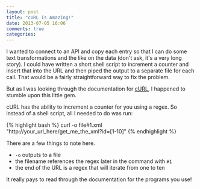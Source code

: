 ```yaml
---
layout: post
title: "cURL Is Amazing!"
date: 2013-07-05 16:06
comments: true
categories: 
---
```

I wanted to connect to an API and copy each entry so that I can do some text transformations
and the like on the data (don't ask, it's a very long story). I could have written a short
shell script to increment a counter and insert that into the URL and then piped the output
to a separate file for each call. That would be a fairly straightforward way to fix the 
problem.

But as I was looking through the documentation for [cURL](http://curl.haxx.se/), I happened
to stumble upon this little gem.

cURL has the ability to increment a counter for you using a regex. So instead of a shell script,
all I needed to do was run:

{% highlight bash %}
curl -o file#1.xml "http://your_url_here/get_me_the_xml?id=[1-10]"
{% endhighlight %}

There are a few things to note here.

  * `-o` outputs to a file
  * the filename references the regex later in the command with `#1`
  * the end of the URL is a regex that will iterate from one to ten

It really pays to read through the documentation for the programs you use!
